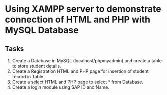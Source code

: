 # Using XAMPP server to demonstrate connection of HTML and PHP with MySQL Database

## Tasks

1. Create a Database in MySQL (localhost/phpmyadmin) and create a table to store student details.
2. Create a Registration HTML and PHP page for insertion of student record in Table.
3. Create a select HTML and PHP page to select * from Database.
4. Create a login module using SAP ID and Name.
